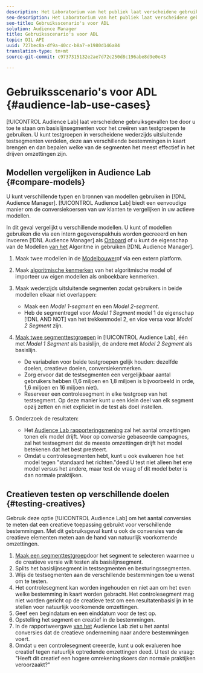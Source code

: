 ```yaml
---
description: Het Laboratorium van het publiek laat verscheidene gebruiksgevallen toe door u toe te staan om basislijnsegmenten voor het creëren van testgroepen te gebruiken. U kunt testgroepen in verscheidene wederzijds uitsluitende testsegmenten verdelen, deze aan verschillende bestemmingen in kaart brengen en dan bepalen welke van de segmenten het meest effectief in het drijven omzettingen zijn.
seo-description: Het Laboratorium van het publiek laat verscheidene gebruiksgevallen toe door u toe te staan om basislijnsegmenten voor het creëren van testgroepen te gebruiken. U kunt testgroepen in verscheidene wederzijds uitsluitende testsegmenten verdelen, deze aan verschillende bestemmingen in kaart brengen en dan bepalen welke van de segmenten het meest effectief in het drijven omzettingen zijn.
seo-title: Gebruiksscenario's voor ADL
solution: Audience Manager
title: Gebruiksscenario's voor ADL
topic: DIL API
uuid: 727bec8a-df9a-40cc-b8a7-e1980d146a84
translation-type: tm+mt
source-git-commit: c9737315132e2ae7d72c250d8c196abe8d9e0e43

---
```



# Gebruiksscenario&#39;s voor ADL {#audience-lab-use-cases}

[!UICONTROL Audience Lab] laat verscheidene gebruiksgevallen toe door u toe te staan om basislijnsegmenten voor het creëren van testgroepen te gebruiken. U kunt testgroepen in verscheidene wederzijds uitsluitende testsegmenten verdelen, deze aan verschillende bestemmingen in kaart brengen en dan bepalen welke van de segmenten het meest effectief in het drijven omzettingen zijn.

## Modellen vergelijken in Audience Lab {#compare-models}

U kunt verschillende typen en bronnen van modellen gebruiken in [!DNL Audience Manager]. [!UICONTROL Audience Lab] biedt een eenvoudige manier om de conversiekoersen van uw klanten te vergelijken in uw actieve modellen.

<!-- audience-lab-compare-models.xml -->

In dit geval vergelijkt u verschillende modellen. U kunt of modellen gebruiken die via een intern gegevenspakhuis worden gecreeerd en hen invoeren [!DNL Audience Manager] als [Onboard](../../features/traits/create-onboarded-rule-based-traits.md#create-rules-based-or-onboarded-traits) of u kunt de eigenschap van de Modellen [van het](../../features/algorithmic-models/understanding-models.md) Algoritme in gebruiken [!DNL Audience Manager].

1. Maak twee modellen in de [Modelbouwer](../../features/algorithmic-models/create-model.md)of via een extern platform.
1. Maak [algoritmische kenmerken](../../features/traits/create-algorithmic-traits.md) van het algoritmische model of importeer uw eigen modellen als onboekbare kenmerken.
1. Maak wederzijds uitsluitende segmenten zodat gebruikers in beide modellen elkaar niet overlappen:

   * Maak een *Model 1-segment* en een *Model 2-segment*.
   * Heb de segmentregel voor *Model 1 Segment* model 1 de eigenschap [!DNL AND NOT] van het trekkenmodel 2, en vice versa voor *Model 2 Segment* zijn.

1. [Maak twee segmenttestgroepen](../../features/audience-lab/audience-lab-manage-test-groups.md#create-test-groups) in [!UICONTROL Audience Lab], één met *Model 1 Segment* als basislijn, de andere met *Model 2 Segment* als basislijn.

   * De variabelen voor beide testgroepen gelijk houden: dezelfde doelen, creatieve doelen, conversiekenmerken.
   * Zorg ervoor dat de testsegmenten een vergelijkbaar aantal gebruikers hebben (1,6 miljoen en 1,8 miljoen is bijvoorbeeld in orde, 1,6 miljoen en 16 miljoen niet).
   * Reserveer een controlesegment in elke testgroep van het testsegment. Op deze manier kunt u een klein deel van elk segment opzij zetten en niet expliciet in de test als doel instellen.

1. Onderzoek de resultaten:

   * Het [Audience Lab rapporteringsmening](../../features/audience-lab/audience-lab-reporting-view.md) zal het aantal omzettingen tonen elk model drijft. Voor op conversie gebaseerde campagnes, zal het testsegment dat de meeste omzettingen drijft het model betekenen dat het best presteert.
   * Omdat u controlesegmenten hebt, kunt u ook evalueren hoe het model tegen &quot;standaard het richten.&quot;deed U test niet alleen het ene model versus het andere, maar test de vraag of dit model beter is dan normale praktijken.

## Creatieven testen op verschillende doelen {#testing-creatives}

<!-- audience-lab-creatives-across-destinations.xml -->

Gebruik deze optie [!UICONTROL Audience Lab] om het aantal conversies te meten dat een creatieve toepassing gebruikt voor verschillende bestemmingen. Met dit gebruiksgeval kunt u ook de conversies van de creatieve elementen meten aan de hand van natuurlijk voorkomende omzettingen.

1. [Maak een segmenttestgroep](../../features/audience-lab/audience-lab-manage-test-groups.md#create-test-groups)door het segment te selecteren waarmee u de creatieve versie wilt testen als basislijnsegment.
1. Splits het basislijnsegment in testsegmenten en besturingssegmenten.
1. Wijs de testsegmenten aan de verschillende bestemmingen toe u wenst om te testen.
1. Het controlesegment kan worden ingehouden en niet aan om het even welke bestemming in kaart worden gebracht. Het controlesegment mag niet worden gericht op de creatieve test om een resultatenbasislijn in te stellen voor natuurlijk voorkomende omzettingen.
1. Geef een begindatum en een einddatum voor de test op.
1. Opstelling het segment en creatief in de bestemmingen.
1. In de rapportweergave [van het](../../features/audience-lab/audience-lab-reporting-view.md) Audience Lab ziet u het aantal conversies dat de creatieve onderneming naar andere bestemmingen voert.
1. Omdat u een controlesegment creeerde, kunt u ook evalueren hoe creatief tegen natuurlijk optredende omzettingen deed. U test de vraag: &quot;Heeft dit creatief een hogere omrekeningskoers dan normale praktijken veroorzaakt?&quot;
